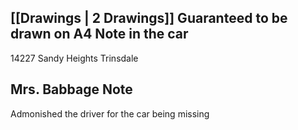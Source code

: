 [[Drawings | 2 Drawings]]
Guaranteed to be drawn on A4
Note in the car
---
14227 Sandy Heights Trinsdale

Mrs. Babbage Note
---
Admonished the driver for the car being missing